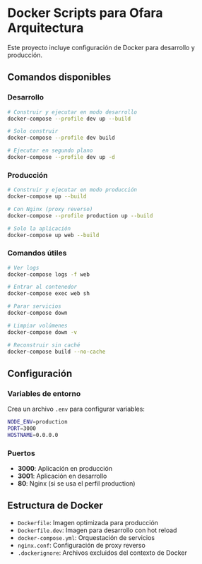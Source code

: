 # Docker Scripts para Ofara Arquitectura

Este proyecto incluye configuración de Docker para desarrollo y producción.

## Comandos disponibles

### Desarrollo
```bash
# Construir y ejecutar en modo desarrollo
docker-compose --profile dev up --build

# Solo construir
docker-compose --profile dev build

# Ejecutar en segundo plano
docker-compose --profile dev up -d
```

### Producción
```bash
# Construir y ejecutar en modo producción
docker-compose up --build

# Con Nginx (proxy reverso)
docker-compose --profile production up --build

# Solo la aplicación
docker-compose up web --build
```

### Comandos útiles
```bash
# Ver logs
docker-compose logs -f web

# Entrar al contenedor
docker-compose exec web sh

# Parar servicios
docker-compose down

# Limpiar volúmenes
docker-compose down -v

# Reconstruir sin caché
docker-compose build --no-cache
```

## Configuración

### Variables de entorno
Crea un archivo `.env` para configurar variables:
```bash
NODE_ENV=production
PORT=3000
HOSTNAME=0.0.0.0
```

### Puertos
- **3000**: Aplicación en producción
- **3001**: Aplicación en desarrollo  
- **80**: Nginx (si se usa el perfil production)

## Estructura de Docker

- `Dockerfile`: Imagen optimizada para producción
- `Dockerfile.dev`: Imagen para desarrollo con hot reload
- `docker-compose.yml`: Orquestación de servicios
- `nginx.conf`: Configuración de proxy reverso
- `.dockerignore`: Archivos excluidos del contexto de Docker